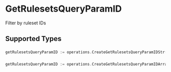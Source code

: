 # GetRulesetsQueryParamID

Filter by ruleset IDs


## Supported Types

### 

```go
getRulesetsQueryParamID := operations.CreateGetRulesetsQueryParamIDStr(string{/* values here */})
```

### 

```go
getRulesetsQueryParamID := operations.CreateGetRulesetsQueryParamIDArrayOfstr([]string{/* values here */})
```

